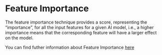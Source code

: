 # Feature Importance

The feature importance technique provides a score, representing the “importance”, for all the input features for a given AI model, i.e., a higher importance means that the corresponding feature will have a larger effect on the model.

You can find futher information about Feature Importance [here](../../T3.1/feature_importance.md)
